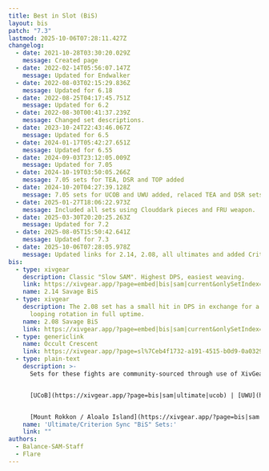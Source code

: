 ```yaml
---
title: Best in Slot (BiS)
layout: bis
patch: "7.3"
lastmod: 2025-10-06T07:28:11.427Z
changelog:
  - date: 2021-10-28T03:30:20.029Z
    message: Created page
  - date: 2022-02-14T05:56:07.147Z
    message: Updated for Endwalker
  - date: 2022-08-03T02:15:29.836Z
    message: Updated for 6.18
  - date: 2022-08-25T04:17:45.751Z
    message: Updated for 6.2
  - date: 2022-08-30T00:41:37.239Z
    message: Changed set descriptions.
  - date: 2023-10-24T22:43:46.067Z
    message: Updated for 6.5
  - date: 2024-01-17T05:42:27.651Z
    message: Updated for 6.55
  - date: 2024-09-03T23:12:05.009Z
    message: Updated for 7.05
  - date: 2024-10-19T03:50:05.266Z
    message: 7.05 sets for TEA, DSR and TOP added
  - date: 2024-10-20T04:27:39.128Z
    message: 7.05 sets for UCOB and UWU added, relaced TEA and DSR sets
  - date: 2025-01-27T18:06:22.973Z
    message: Included all sets using Clouddark pieces and FRU weapon.
  - date: 2025-03-30T20:20:25.263Z
    message: Updated for 7.2
  - date: 2025-08-05T15:50:42.641Z
    message: Updated for 7.3
  - date: 2025-10-06T07:28:05.978Z
    message: Updated links for 2.14, 2.08, all ultimates and added Criterion
bis:
  - type: xivgear
    description: Classic "Slow SAM". Highest DPS, easiest weaving.
    link: https://xivgear.app/?page=embed|bis|sam|current&onlySetIndex=0
    name: 2.14 Savage BiS
  - type: xivgear
    description: The 2.08 set has a small hit in DPS in exchange for a simpler
      looping rotation in full uptime.
    name: 2.08 Savage BiS
    link: https://xivgear.app/?page=embed|bis|sam|current&onlySetIndex=1
  - type: genericlink
    name: Occult Crescent
    link: https://xivgear.app/?page=sl%7Ceb4f1732-a191-4515-b0d9-0a032953551a
  - type: plain-text
    description: >-
      Sets for these fights are community-sourced through use of XivGear. 


      [UCoB](https://xivgear.app/?page=bis|sam|ultimate|ucob) | [UWU](https://xivgear.app/?page=bis|sam|ultimate|uwu) | [TEA](https://xivgear.app/?page=bis|sam|ultimate|tea) | [DSR](https://xivgear.app/?page=bis|sam|ultimate|dsr) | [TOP](https://xivgear.app/?page=bis|sam|ultimate|top) | [FRU](https://xivgear.app/?page=bis|sam|ultimate|fru)


      [Mount Rokkon / Aloalo Island](https://xivgear.app/?page=bis|sam|criterion|aloalo)
    name: 'Ultimate/Criterion Sync "BiS" Sets:'
    link: ""
authors:
  - Balance-SAM-Staff
  - Flare
---
```

